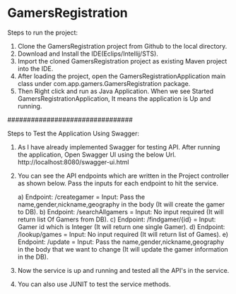 # GamersRegistration
 
 Steps to run the project:
 1. Clone the GamersRegistration project from Github to the local directory.
 2. Download and Install the IDE(Eclips/Intellij/STS).
 3. Import the cloned GamersRegistration project as existing Maven project into the IDE.
 4. After loading the project, open the GamersRegistrationApplication main class under com.app.gamers.GamersRegistration package.
 5. Then Right click and run as Java Application. When we see Started GamersRegistrationApplication, It means the application is Up and running.
 
################################

 Steps to Test the Application Using Swagger:
 1. As I have already implemented Swagger for testing API. After running the application, Open Swagger UI using the
 below Url.
 http://localhost:8080/swagger-ui.html
 
 2. You can see the API endpoints which are written in the Project controller as shown below. Pass the inputs for each endpoint to hit the service. 
 
 	a) Endpoint: /creategamer       = Input: Pass the name,gender,nickname,geography in the body (It will create 	the gamer to DB).
 	b) Endpoint: /searchAllgamers   = Input: No input required (It will return list Of Gamers from DB).
 	c) Endpoint: /findgamer/{id}    = Input: Gamer id which is Integer (It will return one single Gamer).
 	d) Endpoint: /lookup/games      = Input: No input required (It will return list of Games).
 	e) Endpoint: /update            = Input: Pass the name,gender,nickname,geography in the body that we want to 	change (It will update the gamer information in the DB).
 	
3. Now the service is up and running and tested all the API's in the service.

4. You can also use JUNIT to test the service methods.
 